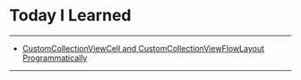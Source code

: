 # Today I Learned

---

- [CustomCollectionViewCell and CustomCollectionViewFlowLayout Programmatically](https://github.com/VincentGeranium/Swift-Study/tree/master/2020-01-10-FriendsListCollectionViewExample)

---
